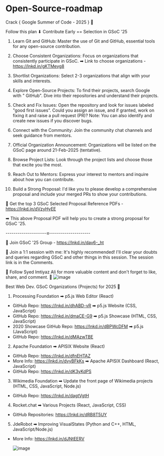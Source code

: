 # Open-Source-roadmap
Crack { Google Summer of Code - 2025 } 🚀

Follow this plan ⬇ Contribute Early == Selection in GSoC '25


1. Learn Git and GitHub:
Master the use of Git and GitHub, essential tools for any open-source contribution.


2. Choose Consistent Organizations:
Focus on organizations that consistently participate in GSoC.
➡ Link to choose organizations - https://lnkd.in/gKTMevg8


3. Shortlist Organizations:
Select 2-3 organizations that align with your skills and interests.


4. Explore Open-Source Projects:
To find their projects, search Google with "<organization name> GitHub".
Dive into their repositories and understand their projects.


5. Check and Fix Issues:
Open the repository and look for issues labeled "good first issues".
Could you assign an issue, and if granted, work on fixing it and raise a pull request (PR)?
Note: You can also identify and create new issues if you discover bugs.


6. Connect with the Community:
Join the community chat channels and seek guidance from mentors.


7. Official Organization Announcement:
Organizations will be listed on the GSoC page around 21-Feb-2025 (tentative).


8. Browse Project Lists:
Look through the project lists and choose those that excite you the most.


9. Reach Out to Mentors:
Express your interest to mentors and inquire about how you can contribute.


10. Build a Strong Proposal:
I'd like you to please develop a comprehensive proposal and include your merged PRs to show your contributions.


📌 Get the top 3 GSoC Selected Proposal Reference PDFs - https://lnkd.in/dVzyHyEE


➡ This above Proposal PDF will help you to create a strong proposal for GSoC '25.


---------------------x---------------------

📌 Join GSoC '25 Group - https://lnkd.in/dav6-_ht

📌 Join a 1:1 session with me: It's highly recommended! I'll clear your doubts and queries regarding GSoC and other things in this session. The session link is in the Comments.


📌 Follow Syed Imtiyaz Ali for more valuable content and don't forget to like, share, and comment. 🚀
![image](https://github.com/MuhammadShoaibKalim/Open-Source-roadmap/assets/120046632/8b96c610-9259-456f-baa6-ea4c45f7465e)

Best Web Dev. GSoC Organizations (Projects) for 2025 🚀 

1. Processing Foundation
➡ p5.js Web Editor (React)
- GitHub Repo: https://lnkd.in/dhABD-vR
➡ p5.js Website (CSS, JavaScript)
- GitHub Repo: https://lnkd.in/dmaCE-G9
➡ p5.js Showcase (HTML, CSS, JavaScript)
- 2020 Showcase GitHub Repo: https://lnkd.in/dBPWcDFM
➡ p5.js (JavaScript)
- GitHub Repo: https://lnkd.in/dMAzwTBE

2. Apache Foundation
➡ APISIX Website (React)
- GitHub Repo: https://lnkd.in/dfnEHTAZ
- More Info: https://lnkd.in/dvyBFkKs
➡ Apache APISIX Dashboard (React, JavaScript)
- GitHub Repo: https://lnkd.in/dK3yKdPS

3. Wikimedia Foundation
➡ Update the front page of Wikimedia projects (HTML, CSS, JavaScript, Node.js)
- GitHub Repo: https://lnkd.in/dagtVgtH

4. Rocket.chat
➡ Various Projects (React, JavaScript, CSS)
- GitHub Repositories: https://lnkd.in/dRB8T5UY

5. JdeRobot
➡ Improving VisualStates (Python and C++, HTML, JavaScript/Node.js)
- More Info: https://lnkd.in/dJNtEERV

  ![image](https://github.com/MuhammadShoaibKalim/Open-Source-roadmap/assets/120046632/137cc75e-9431-406b-842d-7128f6948411)

